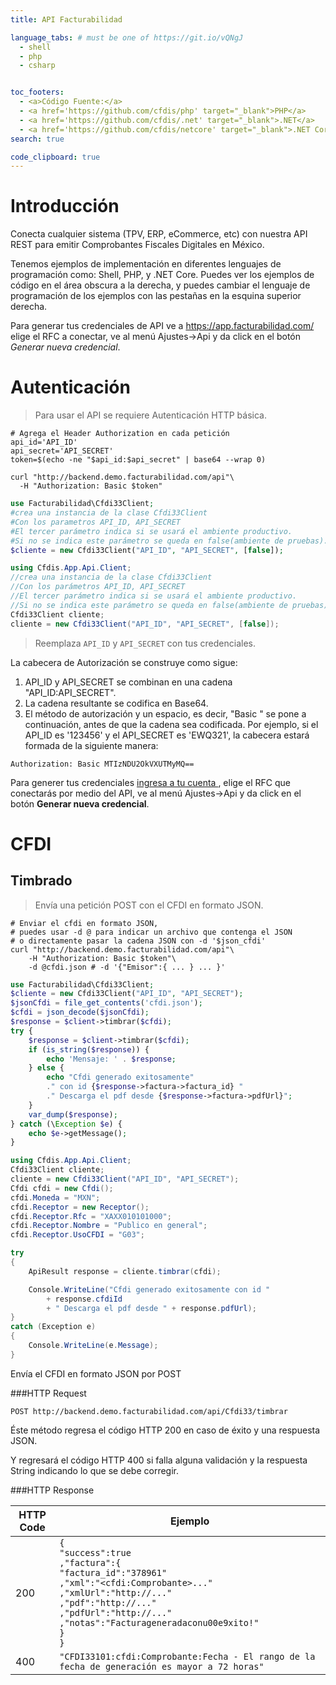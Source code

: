 ```yaml
---
title: API Facturabilidad

language_tabs: # must be one of https://git.io/vQNgJ
  - shell
  - php
  - csharp


toc_footers:
  - <a>Código Fuente:</a>
  - <a href='https://github.com/cfdis/php' target="_blank">PHP</a>
  - <a href='https://github.com/cfdis/.net' target="_blank">.NET</a>
  - <a href='https://github.com/cfdis/netcore' target="_blank">.NET Core</a>
search: true

code_clipboard: true
---
```


# Introducción

Conecta cualquier sistema (TPV, ERP, eCommerce, etc) con nuestra API REST para emitir Comprobantes Fiscales Digitales en México.

Tenemos ejemplos de implementación en diferentes lenguajes de programación como: Shell, PHP, y .NET Core. Puedes ver los ejemplos de código en el área obscura a la derecha, y puedes cambiar el lenguaje de programación de los ejemplos con las pestañas en la esquina superior derecha.

Para generar tus credenciales de API ve a https://app.facturabilidad.com/ elige el RFC a conectar, ve al menú Ajustes->Api y da click en el botón *Generar nueva credencial*.

# Autenticación

> Para usar el API se requiere Autenticación HTTP básica.


```shell
# Agrega el Header Authorization en cada petición
api_id='API_ID'
api_secret='API_SECRET'
token=$(echo -ne "$api_id:$api_secret" | base64 --wrap 0)

curl "http://backend.demo.facturabilidad.com/api"\
  -H "Authorization: Basic $token"

```

```php
use Facturabilidad\Cfdi33Client;
#crea una instancia de la clase Cfdi33Client
#Con los parametros API_ID, API_SECRET
#El tercer parámetro indica si se usará el ambiente productivo.
#Si no se indica este parámetro se queda en false(ambiente de pruebas).
$cliente = new Cfdi33Client("API_ID", "API_SECRET", [false]);
```

```csharp
using Cfdis.App.Api.Client;
//crea una instancia de la clase Cfdi33Client
//Con los parámetros API_ID, API_SECRET
//El tercer parámetro indica si se usará el ambiente productivo.
//Si no se indica este parámetro se queda en false(ambiente de pruebas).
Cfdi33Client cliente;
cliente = new Cfdi33Client("API_ID", "API_SECRET", [false]);  
```

> Reemplaza `API_ID` y  `API_SECRET` con tus credenciales.

La cabecera de Autorización se construye como sigue:

1. API_ID y API_SECRET se combinan en una cadena "API_ID:API_SECRET".
1. La cadena resultante se codifica en Base64.
1. El método de autorización y un espacio, es decir, "Basic " se pone a continuación, antes de que la cadena sea codificada.
Por ejemplo, si el API_ID es '123456' y el API_SECRET es 'EWQ321', la cabecera estará formada de la siguiente manera:

`Authorization: Basic MTIzNDU2OkVXUTMyMQ==`

<aside class="notice">
Para generer tus credenciales 
<a href="https://app.facturabilidad.com/" target="_blank">ingresa a tu cuenta </a>, 
elige el RFC que conectarás por medio del API,
ve al menú Ajustes->Api y da click en el botón <b>Generar nueva credencial</b>.

</aside>

# CFDI

## Timbrado

> Envía una petición POST con el CFDI en formato JSON.


```shell
# Enviar el cfdi en formato JSON, 
# puedes usar -d @ para indicar un archivo que contenga el JSON
# o directamente pasar la cadena JSON con -d '$json_cfdi'
curl "http://backend.demo.facturabilidad.com/api"\
    -H "Authorization: Basic $token"\
    -d @cfdi.json # -d '{"Emisor":{ ... } ... }'

```

```php
use Facturabilidad\Cfdi33Client;
$cliente = new Cfdi33Client("API_ID", "API_SECRET");
$jsonCfdi = file_get_contents('cfdi.json');
$cfdi = json_decode($jsonCfdi);
$response = $client->timbrar($cfdi);
try {
    $response = $client->timbrar($cfdi);
    if (is_string($response)) {
        echo 'Mensaje: ' . $response;
    } else {
        echo "Cfdi generado exitosamente"
        ." con id {$response->factura->factura_id} "
        ." Descarga el pdf desde {$response->factura->pdfUrl}";
    }
    var_dump($response);
} catch (\Exception $e) {
    echo $e->getMessage();
}
```

```csharp
using Cfdis.App.Api.Client;
Cfdi33Client cliente;
cliente = new Cfdi33Client("API_ID", "API_SECRET");  
Cfdi cfdi = new Cfdi();
cfdi.Moneda = "MXN";
cfdi.Receptor = new Receptor();
cfdi.Receptor.Rfc = "XAXX010101000";
cfdi.Receptor.Nombre = "Publico en general";
cfdi.Receptor.UsoCFDI = "G03";

try
{
    ApiResult response = cliente.timbrar(cfdi);

    Console.WriteLine("Cfdi generado exitosamente con id "
    	+ response.cfdiId
        + " Descarga el pdf desde " + response.pdfUrl);
}
catch (Exception e)
{
    Console.WriteLine(e.Message);
}
```

Envía el CFDI en formato JSON por POST

###HTTP Request

`POST http://backend.demo.facturabilidad.com/api/Cfdi33/timbrar`


Éste método regresa el código HTTP 200 en caso de éxito y una respuesta JSON.

Y regresará el código HTTP 400 si falla alguna validación y la respuesta String indicando lo que se debe corregir.

###HTTP Response

HTTP Code | Ejemplo
--------- | -----------
200 | `{`<br>`"success":true`<br>`,"factura":{`<br>`"factura_id":"378961"`<br>`,"xml":"<cfdi:Comprobante>..."`<br>`,"xmlUrl":"http://..."`<br>`,"pdf":"http://..."`<br>`,"pdfUrl":"http://..."`<br>`,"notas":"Facturageneradaconu00e9xito!"`<br>`}`<br>`}`
400|`"CFDI33101:cfdi:Comprobante:Fecha - El rango de la fecha de generación es mayor a 72 horas"`
